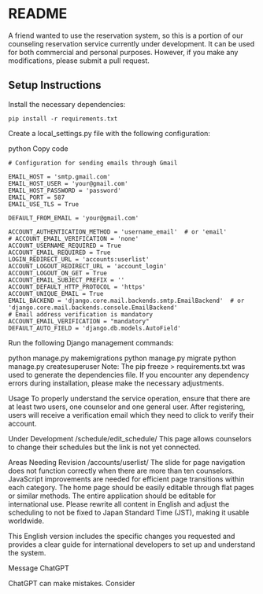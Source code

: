 

# README
A friend wanted to use the reservation system, so this is a portion of our counseling reservation service currently under development. It can be used for both commercial and personal purposes. However, if you make any modifications, please submit a pull request.

## Setup Instructions
Install the necessary dependencies:

```
pip install -r requirements.txt
```
Create a local_settings.py file with the following configuration:

python
Copy code
```
# Configuration for sending emails through Gmail

EMAIL_HOST = 'smtp.gmail.com'
EMAIL_HOST_USER = 'your@gmail.com'
EMAIL_HOST_PASSWORD = 'password'
EMAIL_PORT = 587
EMAIL_USE_TLS = True

DEFAULT_FROM_EMAIL = 'your@gmail.com'

ACCOUNT_AUTHENTICATION_METHOD = 'username_email'  # or 'email'
# ACCOUNT_EMAIL_VERIFICATION = 'none'
ACCOUNT_USERNAME_REQUIRED = True
ACCOUNT_EMAIL_REQUIRED = True
LOGIN_REDIRECT_URL = 'accounts:userlist'
ACCOUNT_LOGOUT_REDIRECT_URL = 'account_login'
ACCOUNT_LOGOUT_ON_GET = True
ACCOUNT_EMAIL_SUBJECT_PREFIX = ''
ACCOUNT_DEFAULT_HTTP_PROTOCOL = 'https'
ACCOUNT_UNIQUE_EMAIL = True
EMAIL_BACKEND = 'django.core.mail.backends.smtp.EmailBackend'  # or 'django.core.mail.backends.console.EmailBackend'
# Email address verification is mandatory
ACCOUNT_EMAIL_VERIFICATION = "mandatory"
DEFAULT_AUTO_FIELD = 'django.db.models.AutoField'
```

Run the following Django management commands:


python manage.py makemigrations
python manage.py migrate
python manage.py createsuperuser
Note: The pip freeze > requirements.txt was used to generate the dependencies file. If you encounter any dependency errors during installation, please make the necessary adjustments.

Usage
To properly understand the service operation, ensure that there are at least two users, one counselor and one general user. After registering, users will receive a verification email which they need to click to verify their account.

Under Development
/schedule/edit_schedule/
This page allows counselors to change their schedules but the link is not yet connected.

Areas Needing Revision
/accounts/userlist/
The slide for page navigation does not function correctly when there are more than ten counselors. JavaScript improvements are needed for efficient page transitions within each category.
The home page should be easily editable through flat pages or similar methods.
The entire application should be editable for international use. Please rewrite all content in English and adjust the scheduling to not be fixed to Japan Standard Time (JST), making it usable worldwide.


This English version includes the specific changes you requested and provides a clear guide for international developers to set up and understand the system.





Message ChatGPT


ChatGPT can make mistakes. Consider
